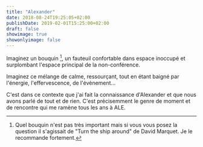 ```yaml
---
title: "Alexander"
date: 2018-08-24T19:25:05+02:00
publishDate: 2019-02-01T15:25:00+02:00
draft: false
showimage: true
showonlyimage: false
---
```

Imaginez un bouquin [^1], un fauteuil confortable dans espace inoccupé et surplombant l'espace principal de la non-conférence.
<!--more-->

Imaginez ce mélange de calme, ressourçant, tout en étant baigné par l'énergie, l'effervescence, de l'évènement...

 C'est dans ce contexte que j'ai fait la connaissance d'Alexander et que nous avons parlé de tout et de rien. C'est précisemment le genre de moment et de rencontre qui me ramène tous les ans à ALE.

[^1]: Quel bouquin n'est pas très important mais si vous vous posez la question il s'agissait de "Turn the ship around" de David Marquet. Je le recommande fortement.
